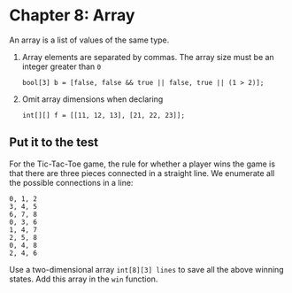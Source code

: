 # Chapter 8: Array



An array is a list of values of the same type.

1. Array elements are separated by commas. The array size must be an integer greater than `0`

    ```solidity
    bool[3] b = [false, false && true || false, true || (1 > 2)];
    ```

2. Omit array dimensions when declaring

    ```solidity
    int[][] f = [[11, 12, 13], [21, 22, 23]];    
    ```


##  Put it to the test

For the Tic-Tac-Toe game, the rule for whether a player wins the game is that there are three pieces connected in a straight line. We enumerate all the possible connections in a line:

```
0, 1, 2
3, 4, 5
6, 7, 8
0, 3, 6
1, 4, 7
2, 5, 8
0, 4, 8
2, 4, 6
```

Use a two-dimensional array `int[8][3] lines` to save all the above winning states. Add this array in the `win` function.